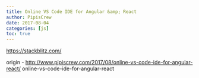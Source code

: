 ```yaml
---
title: Online VS Code IDE for Angular &amp; React
author: PipisCrew
date: 2017-08-04
categories: [js]
toc: true
---
```


https://stackblitz.com/

origin - http://www.pipiscrew.com/2017/08/online-vs-code-ide-for-angular-react/ online-vs-code-ide-for-angular-react